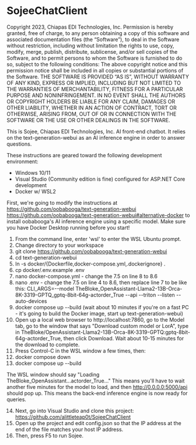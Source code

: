 # SojeeChatClient
Copyright 2023, Chiapas EDI Technologies, Inc.
Permission is hereby granted, free of charge, to any person obtaining a copy of this software and associated documentation files (the “Software”), to deal in the Software without restriction, including without limitation the rights to use, copy, modify, merge, publish, distribute, sublicense, and/or sell copies of the Software, and to permit persons to whom the Software is furnished to do so, subject to the following conditions:
The above copyright notice and this permission notice shall be included in all copies or substantial portions of the Software.
THE SOFTWARE IS PROVIDED “AS IS”, WITHOUT WARRANTY OF ANY KIND, EXPRESS OR IMPLIED, INCLUDING BUT NOT LIMITED TO THE WARRANTIES OF MERCHANTABILITY, FITNESS FOR A PARTICULAR PURPOSE AND NONINFRINGEMENT. IN NO EVENT SHALL THE AUTHORS OR COPYRIGHT HOLDERS BE LIABLE FOR ANY CLAIM, DAMAGES OR OTHER LIABILITY, WHETHER IN AN ACTION OF CONTRACT, TORT OR OTHERWISE, ARISING FROM, OUT OF OR IN CONNECTION WITH THE SOFTWARE OR THE USE OR OTHER DEALINGS IN THE SOFTWARE.

This is Sojee, Chiapas EDI Technologies, Inc. AI front-end chatbot.  It relies on the text-generation-webui as an AI inference engine in order to answer questions.

These instructions are geared toward the following development environment:
- Windows 10/11
- Visual Studio (Community edition is fine) configured for ASP.NET Core development
- Docker w/ WSL2

First, we're going to modify the instructions at [https://github.com/oobabooga/text-generation-webui ](https://github.com/oobabooga/text-generation-webui#alternative-docker)https://github.com/oobabooga/text-generation-webui#alternative-docker to install oobabooga's AI inference engine using a specific model.  Make sure you have Docker Desktop running before you start!

1. From the command line, enter 'wsl' to enter the WSL Ubuntu prompt.
2. Change directory to your workspace
3. git clone https://github.com/oobabooga/text-generation-webui
4. cd text-generation-webui
5. ln -s docker/{Dockerfile,docker-compose.yml,.dockerignore} .
6. cp docker/.env.example .env
7. nano docker-compose.yml - change the 7.5 on line 8 to 8.6
8. nano .env - change the 7.5 on line 4 to 8.6, then replace line 7 to be like this:
   CLI_ARGS=--model TheBloke_OpenAssistant-Llama2-13B-Orca-8K-3319-GPTQ_gptq-8bit-64g-actorder_True --api --triton --listen --auto-devices
9. docker compose up --build
    (wait about 10 minutes if you're on a fast PC - it's going to build the Docker image, start up text-generation-webui)
10. Open up a local web browser to http://localhost:7860, go to the Model tab, go to the window that says "Download custom model or LorA", type in TheBloke/OpenAssistant-Llama2-13B-Orca-8K-3319-GPTQ:gptq-8bit-64g-actorder_True, then click Download.  Wait about 10-15 minutes for the download to complete.
11. Press Control-C in the WSL window a few times, then:
12. docker compose down
13. docker compose up --build

The WSL window should say "Loading TheBloke_OpenAssistant...actorder_True..."   This means you'll have to wait another five minutes for the model to load, and then http://0.0.0.0:5000/api should pop up.  This means the back-end inference engine is now ready for queries.

14. Next, go into Visual Studio and clone this project: https://github.com/alittleteap0t/SojeeChatClient
15. Open up the project and edit config.json so that the IP address at the end of the file matches your host IP address.
16. Then, press F5 to run Sojee.


